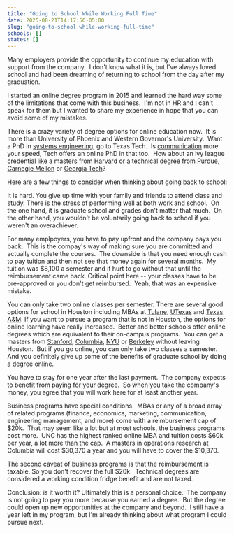 ```yaml
---
title: "Going to School While Working Full Time"
date: 2025-08-21T14:17:56-05:00
slug: "going-to-school-while-working-full-time"
schools: []
states: []
---
```


Many employers provide the opportunity to continue my education with support from the company.  I don't know what it is, but I've always loved school and had been dreaming of returning to school from the day after my graduation.

I started an online degree program in 2015 and learned the hard way some of the limitations that come with this business.  I'm not in HR and I can't speak for them but I wanted to share my experience in hope that you can avoid some of my mistakes.

There is a crazy variety of degree options for online education now.  It is more than University of Phoenix and Western Governor's University.  Want a PhD in [systems engineering](https://www.depts.ttu.edu/elearning/doctoral/systems-engineering/), go to Texas Tech.  Is [communication](https://www.depts.ttu.edu/english/tcr/PHDTCR/default.php) more your speed, Tech offers an online PhD in that too.  How about an ivy league credential like a masters from [Harvard](https://www.hsph.harvard.edu/admissions/degree-programs/online-mph-in-epidemiology/) or a technical degree from [Purdue](https://online.purdue.edu/online-programs/masters-degrees), [Carnegie Mellon](https://www.heinz.cmu.edu/school-of-information-systems-and-management/information-technology-msit/distance/index.aspx) or [Georgia Tech](https://www.cc.gatech.edu/academics/degree-programs/masters/online-ms-cs)?  

Here are a few things to consider when thinking about going back to school:

It is hard. You give up time with your family and friends to attend class and study. There is the stress of performing well at both work and school.  On the one hand, it is graduate school and grades don't matter that much.  On the other hand, you wouldn't be voluntarily going back to school if you weren't an overachiever.

For many emplpoyers, you have to pay upfront and the company pays you back.  This is the compay's way of making sure you are committed and actually complete the courses.  The downside is that you need enough cash to pay tuition and then not see that money again for several months.  My tuition was $8,100 a semester and it hurt to go without that until the reimbursement came back. Critical point here -- your classes have to be pre-approved or you don't get reimbursed.  Yeah, that was an expensive mistake.

You can only take two online classes per semester. There are several good options for school in Houston including MBAs at [Tulane](https://weekends.tulane.edu/MBA), [UTexas](https://www.mccombs.utexas.edu/mba/houston) and [Texas A&M](https://mays.tamu.edu/citycentre/). If you want to pursue a program that is not in Houston, the options for online learning have really increased.  Better and better schools offer online degrees which are equivalent to their on-campus programs.  You can get a masters from [Stanford](https://scpd.stanford.edu/programs/masters-degrees), [Columbia](https://cvn.columbia.edu/), [NYU](https://engineering.nyu.edu/academics/online) or [Berkeley](https://datascience.berkeley.edu/) without leaving Houston.  But if you go online, you can only take two classes a semester.  And you definitely give up some of the benefits of graduate school by doing a degree online.

You have to stay for one year after the last payment.  The company expects to benefit from paying for your degree.  So when you take the company's money, you agree that you will work here for at least another year.  

Business programs have special conditions.  MBAs or any of a broad array of related programs (finance, economics, marketing, communication, engineering management, and more) come with a reimbursement cap of $20k.  That may seem like a lot but at most schools, the business programs cost more.  UNC has the highest ranked online MBA and tuition costs $60k per year, a lot more than the cap.  A masters in operations research at Columbia will cost $30,370 a year and you will have to cover the $10,370.   

The second caveat of business programs is that the reimbursement is taxable. So you don't recover the full $20k.  Technical degrees are considered a working condition fridge benefit and are not taxed.

Conclusion: is it worth it? Ultimately this is a personal choice.  The company is not going to pay you more because you earned a degree.  But the degree could open up new opportunities at the company and beyond.  I still have a year left in my program, but I'm already thinking about what program I could pursue next.

